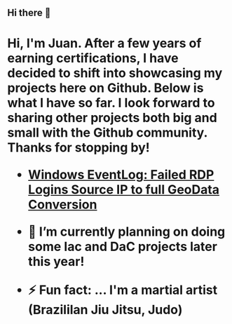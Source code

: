 ## Hi there 👋

<h1>Hi, I'm Juan. After a few years of earning certifications, I have decided to shift into showcasing my projects here on Github. Below is what I 
have so far. I look forward to sharing other projects both big and small with the Github community. Thanks for stopping by!


  - [Windows EventLog: Failed RDP Logins Source IP to full GeoData Conversion](https://github.com/juansasoc/Azure-Project/blob/main/README.md)
  







[linkedin]: https://www.linkedin.com/in/juan-rivera-2b434b7b/





- 🔭 I’m currently planning on doing some Iac and DaC projects later this year!
 

- ⚡ Fun fact: ... I'm a martial artist (Brazililan Jiu Jitsu, Judo)
  
